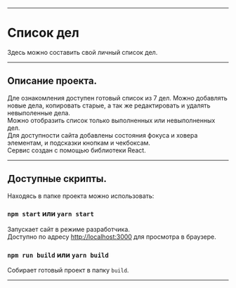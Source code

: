 ***

# Список дел
Здесь можно составить свой личный список дел.

***

## Описание проекта. </br>
Дле ознакомления доступен готовый список из 7 дел. Можно добавлять новые дела, копировать старые, а так же редактировать и удалять невыполенные дела. </br>
Можно отобразить список только выполненных или невыполненных дел. </br>
Для доступности сайта добавлены состояния фокуса и ховера элементам, и подсказки кнопкам и чекбоксам. </br>
Сервис создан с помощью библиотеки React.  </br>

***

## Доступные скрипты.
Находясь в папке проекта можно использовать:

### `npm start` или `yarn start`
Запускает сайт в режиме разработчика.<br />
Доступно по адресу [http://localhost:3000](http://localhost:3000) для просмотра в браузере.

### `npm run build` или `yarn build`
Собирает готовый проект в папку `build`.<br />
***